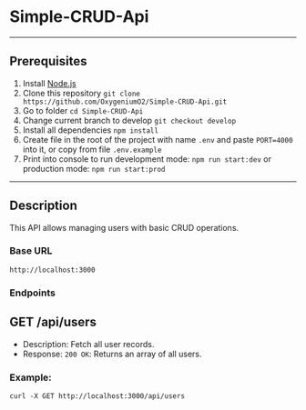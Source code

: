 # Simple-CRUD-Api

---

## Prerequisites

1. Install [Node.js](https://nodejs.org/en/download/)
2. Clone this repository `git clone https://github.com/OxygeniumO2/Simple-CRUD-Api.git`
3. Go to folder `cd Simple-CRUD-Api`
4. Change current branch to develop `git checkout develop`
5. Install all dependencies `npm install`
6. Create file in the root of the project with name `.env` and paste `PORT=4000` into it, or copy from file `.env.example`
7. Print into console to run development mode: `npm run start:dev` or production mode: `npm run start:prod`

---

## Description

This API allows managing users with basic CRUD operations.

### Base URL

`http://localhost:3000`

### Endpoints

## GET /api/users

- Description: Fetch all user records.
- Response: `200 OK`: Returns an array of all users.

### Example:

```
curl -X GET http://localhost:3000/api/users
```
